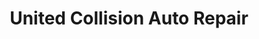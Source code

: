 ---
title: "United Collision Auto Repair"
url: /detroit/united-collision-auto-repair/
shop: Autowerkstatt
---